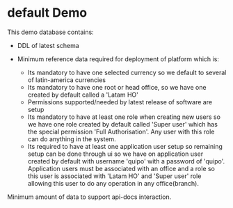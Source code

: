 default Demo
======

This demo database contains:

- DDL of latest schema

- Minimum reference data required for deployment of platform which is:
  -  Its mandatory to have one selected currency so we default to several of latin-america currencies
  -  Its mandatory to have one root or head office, so we have one created by default called a 'Latam HO'
  -  Permissions supported/needed by latest release of software are setup
  -  Its mandatory to have at least one role when creating new users so we have one role created by default called 'Super user' which has the special permission 'Full Authorisation'. Any user with this role can do anything in the system.
  -  Its required to have at least one application user setup so remaining setup can be done through ui so we have on application user created by default with username 'quipo' with a password of 'quipo'. Application users must be associated with an office and a role so this user is associated with 'Latam HO' and 'Super user' role allowing this user to do any operation in any office(branch).

Minimum amount of data to support api-docs interaction.

